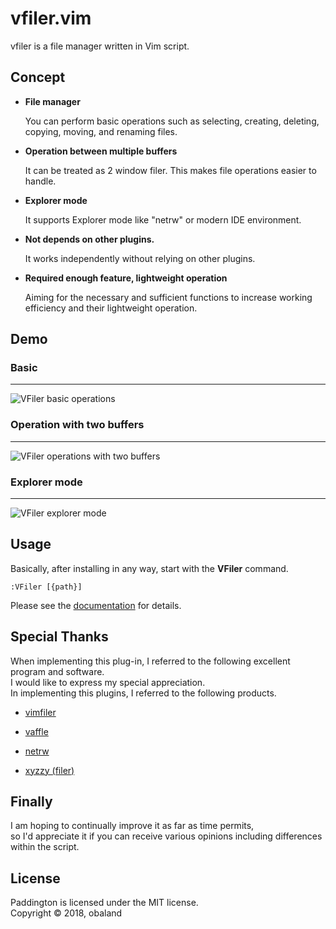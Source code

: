 # vfiler.vim
vfiler is a file manager written in Vim script.

## Concept
- **File manager**

  You can perform basic operations such as selecting, creating, deleting,
  copying, moving, and renaming files.

- **Operation between multiple buffers**

  It can be treated as 2 window filer. This makes file operations easier to
  handle.

- **Explorer mode**

  It supports Explorer mode like "netrw" or modern IDE environment.

- **Not depends on other plugins.**

  It works independently without relying on other plugins.

- **Required enough feature, lightweight operation**

  Aiming for the necessary and sufficient functions to increase working
  efficiency and their lightweight operation.

## Demo
### Basic
----------------------------
![VFiler basic operations](https://user-images.githubusercontent.com/36218691/39186047-2cdc472e-4804-11e8-8b2c-dc8575dc4832.gif)

### Operation with two buffers
----------------------------
![VFiler operations with two buffers](https://user-images.githubusercontent.com/36218691/39186056-304d7b6c-4804-11e8-947e-9e025750d594.gif)

### Explorer mode
----------------------------
![VFiler explorer mode](https://user-images.githubusercontent.com/36218691/39186060-32a38014-4804-11e8-8ab0-67e3d3637b22.gif)

## Usage
Basically, after installing in any way, start with the **VFiler** command.

    :VFiler [{path}]

Please see the [documentation][vim-doc] for details.

## Special Thanks
When implementing this plug-in, I referred to the following excellent program and software.  
I would like to express my special appreciation.  
In implementing this plugins, I referred to the following products.

* [vimfiler](https://github.com/Shougo/vimfiler.vim)

* [vaffle](https://github.com/cocopon/vaffle.vim)

* [netrw](https://github.com/vim-scripts/netrw.vim)

* [xyzzy (filer)](https://github.com/xyzzy-022/xyzzy)

## Finally
I am hoping to continually improve it as far as time permits,  
so I'd appreciate it if you can receive various opinions including differences within the script.

## License
Paddington is licensed under the MIT license.  
Copyright © 2018, obaland

[vim-doc]: https://github.com/obaland/vfiler.vim/blob/master/doc/vfiler.txt
